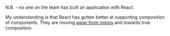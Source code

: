 
N.B. - no one on the team has built an application with React.

My understanding is that React has gotten better at supporting composition of components. They are moving [away from mixins](https://medium.com/@dan_abramov/mixins-are-dead-long-live-higher-order-components-94a0d2f9e750) and towards true composition.

